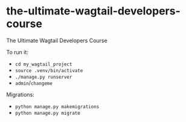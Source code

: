 # the-ultimate-wagtail-developers-course

The Ultimate Wagtail Developers Course

To run it:

- `cd my_wagtail_project`
- `source .venv/bin/activate`
- `./manage.py runserver`
- `admin`/`changeme`

Migrations:

- `python manage.py makemigrations`
- `python manage.py migrate`
